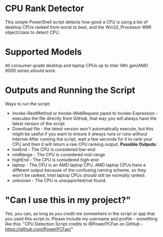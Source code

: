 # CPU Rank Detector
This simple PowerShell script detects how good a CPU is using a list of desktop CPUs ranked from worst to best, and the Win32_Processor WMI object/class to detect CPU.

# Supported Models
All consumer-grade desktop and laptop CPUs up to Intel 14th gen/AMD 9000 series *should* work. 

# Outputs and Running the Script
Ways to run the script:
- Invoke-RestMethod or Invoke-WebRequest piped to Invoke-Expression - executes the file directly from GitHub, that way you will always have the latest version of the script
- Download file - the latest version won't automatically execute, but this might be useful if you want to ensure it always runs or runs without Internet
After running the script, wait a few seconds for it to rank your CPU and then it will return a raw CPU ranking output.
**Possible Outputs:**
- lowEnd - The CPU is considered low-end
- midRange - The CPU is considered mid-range
- highEnd - The CPU is considered high-end
- laptop - The CPU is an AMD laptop CPU. AMD laptop CPUs have a different output because of the confusing naming scheme, so they won't be ranked. Intel laptop CPUs should still be normally ranked.
- unknown - The CPU is unsupported/not found.

# "Can I use this in my project?" 
Yes, you can, as long as you credit me somewhere in the script or app that you used this script in.
Please include my username and profile - something like this:
"CPU Detection Script credits to @PowerPCFan on GitHub - https://github.com/PowerPCFan/" 
